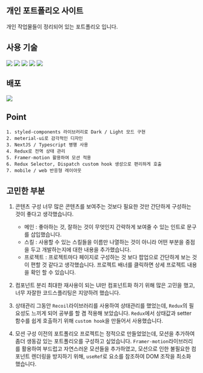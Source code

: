 ## 개인 포트폴리오 사이트

개인 작업물들이 정리되어 있는 포트폴리오 입니다.

## 사용 기술

<img src ="https://img.shields.io/badge/nextjs-000000.svg?&style=for-the-badge&logo=next.js&logoColor=white" align="center"/>
<img src ="https://img.shields.io/badge/typescript-1572B6.svg?&style=for-the-badge&logo=typescript&logoColor=white" align="center"/>
<img src ="https://img.shields.io/badge/Redux-764ABC.svg?&style=for-the-badge&logo=Redux&logoColor=white" align="center"/>
<img src ="https://img.shields.io/badge/styled_components-DB7093.svg?&style=for-the-badge&logo=styled-components&logoColor=white" align="center"/>
<img src ="https://img.shields.io/badge/framer_motion-EF2D5E.svg?&style=for-the-badge&logo=framer-motion&logoColor=white" align="center"/>

## 배포

<img src ="https://img.shields.io/badge/vercel-000000.svg?&style=for-the-badge&logo=vercel&logoColor=white" align="center"/>

## Point

    1. styled-components 라이브러리로 Dark / Light 모드 구현
    2. meterial-ui로 감각적인 디자인
    3. NextJS / Typescript 병행 사용
    4. Redux로 전역 상태 관리
    5. Framer-motion 활용하여 모션 적용
    6. Redux Selector, Dispatch custom hook 생성으로 편리하게 호출
    7. mobile / web 반응형 레이아웃

## 고민한 부분

1. 콘텐츠 구성
   너무 많은 콘텐츠를 보여주는 것보다 필요한 것만 간단하게 구성하는 것이 좋다고 생각했습니다.

   - 메인 : 좋아하는 것, 잘하는 것이 무엇인지 간략하게 보여줄 수 있는 인트로 문구를 삽입했습니다.
   - 스킬 : 사용할 수 있는 스킬들을 이름만 나열하는 것이 아니라 어떤 부분을 중점을 두고 개발하는지에 대한 내용을 추가했습니다.
   - 프로젝트 : 프로젝트마다 페이지로 구성하는 것 보다 팝업으로 간단하게 보는 것이 편할 것 같다고 생각했습니다. 프로젝트 배너를 클릭하면 상세 프로젝트 내용을 확인 할 수 있습니다.

2. 컴포넌트 분리
   최대한 재사용이 되는 UI만 컴포넌트화 하기 위해 많은 고민을 했고, 너무 자잘한 코드스플리팅은 지양하려 했습니다.

3. 상태관리
   그동안 `Recoil`라이브러리를 사용하여 상태관리를 했었는데, `Redux`의 필요성도 느끼게 되어 공부를 할 겸 적용해 보았습니다. `Redux`에서 상태값과 setter 함수를 쉽게 호출하기 위해 `custom hook`을 만들어서 사용했습니다.

4. 모션 구성
   이전의 포트폴리오 프로젝트는 정적으로 만들었었는데, 모션을 추가하여 좀더 생동감 있는 포트폴리오를 구성하고 싶었습니다. `Framer-motion`라이브러리를 활용하여 부드럽고 자연스러운 모션들을 추가하였고, 모션으로 인한 불필요한 컴포넌트 렌더링을 방지하기 위해, `useRef`로 요소를 참조하여 DOM 조작을 최소화 했습니다.
